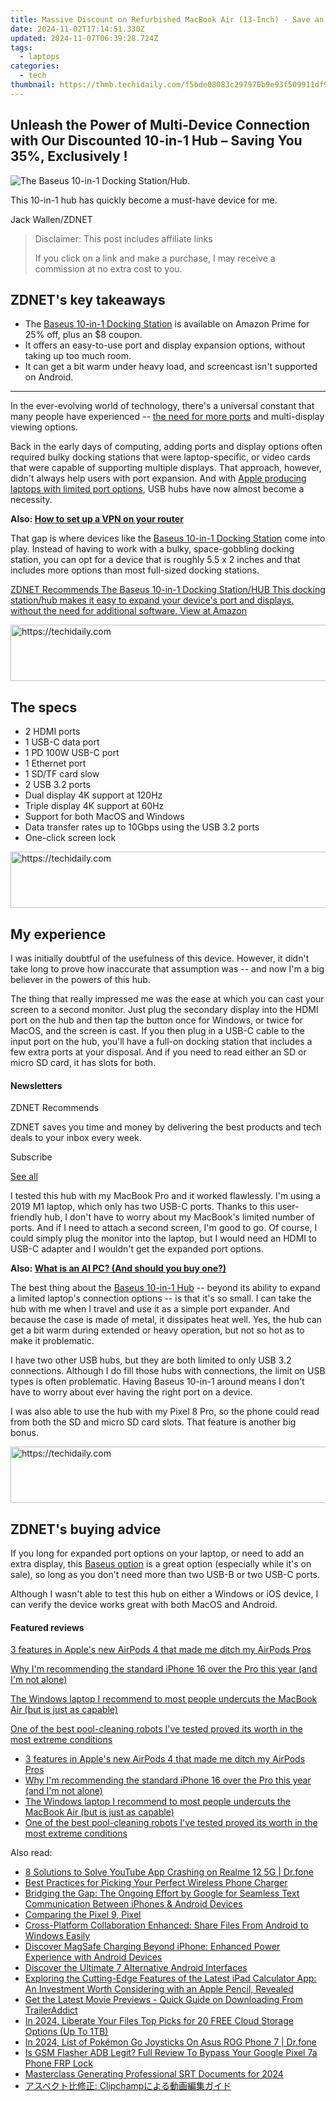 ```yaml
---
title: Massive Discount on Refurbished MacBook Air (13-Inch) - Save an Astounding 80%% with This Exclusive Offer | Tech Bargains
date: 2024-11-02T17:14:51.330Z
updated: 2024-11-07T06:39:28.724Z
tags:
  - laptops
categories:
  - tech
thumbnail: https://thmb.techidaily.com/f5bde08083c297970b9e93f509911df9c27588c391ed27c568746499c49e24b7.jpg
---
```


## Unleash the Power of Multi-Device Connection with Our Discounted 10-in-1 Hub – Saving You 35%, Exclusively !

![The Baseus 10-in-1 Docking Station/Hub.](https://www.zdnet.com/a/img/resize/533429bcefaf378f2233f0d0010245b86726416c/2024/02/27/8e646f4f-b5f6-4364-92c9-501615a413c7/10in1hero.jpg?auto=webp&width=1280)

This 10-in-1 hub has quickly become a must-have device for me.

Jack Wallen/ZDNET

>  Disclaimer: This post includes affiliate links
>
>  If you click on a link and make a purchase, I may receive a commission at no extra cost to you.
>

## ZDNET's key takeaways

* The [Baseus 10-in-1 Docking Station](https://buy.geni.us/Proxy.ashx?TSID=368250&GR%5FURL=https%3A%2F%2Fwww.amazon.com%2FBaseus-Docking-Station-Monitor-Ethernet%2Fdp%2FB0CJBSS7Z9%3Ftag%3Dzd-buy-button-20%26ascsubtag%3D%5F%5FCOM%5FCLICK%5FID%5F%5F%7Cc8bae8cf-056f-478f-8a53-bb13776efc97%7Cdtp&dtb=1) is available on Amazon Prime for 25% off, plus an $8 coupon.
* It offers an easy-to-use port and display expansion options, without taking up too much room.
* It can get a bit warm under heavy load, and screencast isn't supported on Android.

---

In the ever-evolving world of technology, there's a universal constant that many people have experienced -- [the need for more ports](https://www.zdnet.com/article/i-turned-my-laptop-into-a-desktop-pc-and-ive-never-been-more-productive/) and multi-display viewing options.

Back in the early days of computing, adding ports and display options often required bulky docking stations that were laptop-specific, or video cards that were capable of supporting multiple displays. That approach, however, didn't always help users with port expansion. And with [Apple producing laptops with limited port options](https://www.zdnet.com/article/getting-the-most-from-your-laptop-with-these-awesome-accessories/), USB hubs have now almost become a necessity. 

**Also: [How to set up a VPN on your router](https://www.zdnet.com/article/how-to-set-up-a-vpn-on-your-router/)**

That gap is where devices like the [Baseus 10-in-1 Docking Station](https://buy.geni.us/Proxy.ashx?TSID=368250&GR%5FURL=https%3A%2F%2Fwww.amazon.com%2FBaseus-Docking-Station-Monitor-Ethernet%2Fdp%2FB0CJBSS7Z9%3Ftag%3Dzd-buy-button-20%26ascsubtag%3D%5F%5FCOM%5FCLICK%5FID%5F%5F%7Cc8bae8cf-056f-478f-8a53-bb13776efc97%7Cdtp&dtb=1) come into play. Instead of having to work with a bulky, space-gobbling docking station, you can opt for a device that is roughly 5.5 x 2 inches and that includes more options than most full-sized docking stations. 

[ZDNET Recommends The Baseus 10-in-1 Docking Station/HUB This docking station/hub makes it easy to expand your device's port and displays, without the need for additional software. View at Amazon](https://buy.geni.us/Proxy.ashx?TSID=368250&GR%5FURL=https%3A%2F%2Fwww.amazon.com%2FBaseus-Docking-Station-Monitor-Ethernet%2Fdp%2FB0CJBSS7Z9%3Ftag%3Dzd-buy-button-20%26ascsubtag%3D%5F%5FCOM%5FCLICK%5FID%5F%5F%7Cc8bae8cf-056f-478f-8a53-bb13776efc97%7Cdtp&dtb=1)

<!-- affiliate ads begin -->
<a href="https://appsumo.8odi.net/c/5597632/2082532/7443" target="_top" id="2082532">
  <img src="//a.impactradius-go.com/display-ad/7443-2082532" border="0" alt="https://techidaily.com" width="728" height="90"/>
</a>
<img height="0" width="0" src="https://appsumo.8odi.net/i/5597632/2082532/7443" style="position:absolute;visibility:hidden;" border="0" />
<!-- affiliate ads end -->

## The specs

* 2 HDMI ports
* 1 USB-C data port
* 1 PD 100W USB-C port
* 1 Ethernet port
* 1 SD/TF card slow
* 2 USB 3.2 ports
* Dual display 4K support at 120Hz
* Triple display 4K support at 60Hz
* Support for both MacOS and Windows
* Data transfer rates up to 10Gbps using the USB 3.2 ports
* One-click screen lock

<!-- affiliate ads begin -->
<a href="https://aligracehair.sjv.io/c/5597632/1915870/19272" target="_top" id="1915870">
  <img src="//a.impactradius-go.com/display-ad/19272-1915870" border="0" alt="https://techidaily.com" width="728" height="90"/>
</a>
<img height="0" width="0" src="https://aligracehair.sjv.io/i/5597632/1915870/19272" style="position:absolute;visibility:hidden;" border="0" />
<!-- affiliate ads end -->

## My experience

I was initially doubtful of the usefulness of this device. However, it didn't take long to prove how inaccurate that assumption was -- and now I'm a big believer in the powers of this hub. 

The thing that really impressed me was the ease at which you can cast your screen to a second monitor. Just plug the secondary display into the HDMI port on the hub and then tap the button once for Windows, or twice for MacOS, and the screen is cast. If you then plug in a USB-C cable to the input port on the hub, you'll have a full-on docking station that includes a few extra ports at your disposal. And if you need to read either an SD or micro SD card, it has slots for both.

#### Newsletters

ZDNET Recommends

ZDNET saves you time and money by delivering the best products and tech deals to your inbox every week.

 Subscribe

[See all](https://www.zdnet.com/newsletters/)

I tested this hub with my MacBook Pro and it worked flawlessly. I'm using a 2019 M1 laptop, which only has two USB-C ports. Thanks to this user-friendly hub, I don't have to worry about my MacBook's limited number of ports. And if I need to attach a second screen, I'm good to go. Of course, I could simply plug the monitor into the laptop, but I would need an HDMI to USB-C adapter and I wouldn't get the expanded port options.

**Also: [What is an AI PC? (And should you buy one?)](https://www.zdnet.com/article/what-is-an-ai-pc-and-should-you-buy-one/)**

The best thing about the [Baseus 10-in-1 Hub](https://buy.geni.us/Proxy.ashx?TSID=368250&GR%5FURL=https%3A%2F%2Fwww.amazon.com%2FBaseus-Docking-Station-Monitor-Ethernet%2Fdp%2FB0CJBSS7Z9%3Ftag%3Dzd-buy-button-20%26ascsubtag%3D%5F%5FCOM%5FCLICK%5FID%5F%5F%7Cc8bae8cf-056f-478f-8a53-bb13776efc97%7Cdtp&dtb=1) \-- beyond its ability to expand a limited laptop's connection options -- is that it's so small. I can take the hub with me when I travel and use it as a simple port expander. And because the case is made of metal, it dissipates heat well. Yes, the hub can get a bit warm during extended or heavy operation, but not so hot as to make it problematic.

I have two other USB hubs, but they are both limited to only USB 3.2 connections. Although I do fill those hubs with connections, the limit on USB types is often problematic. Having Baseus 10-in-1 around means I don't have to worry about ever having the right port on a device.

I was also able to use the hub with my Pixel 8 Pro, so the phone could read from both the SD and micro SD card slots. That feature is another big bonus.

<!-- affiliate ads begin -->
<a href="https://unicoeye.pxf.io/c/5597632/2134498/18498" target="_top" id="2134498">
  <img src="//a.impactradius-go.com/display-ad/18498-2134498" border="0" alt="https://techidaily.com" width="720" height="90"/>
</a>
<img height="0" width="0" src="https://unicoeye.pxf.io/i/5597632/2134498/18498" style="position:absolute;visibility:hidden;" border="0" />
<!-- affiliate ads end -->

## ZDNET's buying advice

If you long for expanded port options on your laptop, or need to add an extra display, this [Baseus option](https://buy.geni.us/Proxy.ashx?TSID=368250&GR%5FURL=https%3A%2F%2Fwww.amazon.com%2FBaseus-Docking-Station-Monitor-Ethernet%2Fdp%2FB0CJBSS7Z9%3Ftag%3Dzd-buy-button-20%26ascsubtag%3D%5F%5FCOM%5FCLICK%5FID%5F%5F%7Cc8bae8cf-056f-478f-8a53-bb13776efc97%7Cdtp&dtb=1) is a great option (especially while it's on sale), so long as you don't need more than two USB-B or two USB-C ports.

Although I wasn't able to test this hub on either a Windows or iOS device, I can verify the device works great with both MacOS and Android. 

#### Featured reviews

[3 features in Apple's new AirPods 4 that made me ditch my AirPods Pros](https://www.zdnet.com/article/3-features-in-apples-new-airpods-4-that-made-me-ditch-my-airpods-pros/ "3 features in Apple's new AirPods 4 that made me ditch my AirPods Pros")

[Why I'm recommending the standard iPhone 16 over the Pro this year (and I'm not alone)](https://www.zdnet.com/article/why-im-recommending-the-standard-iphone-16-over-the-pro-this-year-and-im-not-alone/ "Why I'm recommending the standard iPhone 16 over the Pro this year (and I'm not alone)")

[The Windows laptop I recommend to most people undercuts the MacBook Air (but is just as capable)](https://www.zdnet.com/article/the-windows-laptop-i-recommend-to-most-people-undercuts-the-macbook-air-but-is-just-as-capable/ "The Windows laptop I recommend to most people undercuts the MacBook Air (but is just as capable)")

[One of the best pool-cleaning robots I've tested proved its worth in the most extreme conditions](https://www.zdnet.com/article/one-of-the-best-pool-cleaning-robots-ive-tested-proved-its-worth-in-the-most-extreme-conditions/ "One of the best pool-cleaning robots I've tested proved its worth in the most extreme conditions")

* [3 features in Apple's new AirPods 4 that made me ditch my AirPods Pros](https://www.zdnet.com/article/3-features-in-apples-new-airpods-4-that-made-me-ditch-my-airpods-pros/ "3 features in Apple's new AirPods 4 that made me ditch my AirPods Pros")
* [Why I'm recommending the standard iPhone 16 over the Pro this year (and I'm not alone)](https://www.zdnet.com/article/why-im-recommending-the-standard-iphone-16-over-the-pro-this-year-and-im-not-alone/ "Why I'm recommending the standard iPhone 16 over the Pro this year (and I'm not alone)")
* [The Windows laptop I recommend to most people undercuts the MacBook Air (but is just as capable)](https://www.zdnet.com/article/the-windows-laptop-i-recommend-to-most-people-undercuts-the-macbook-air-but-is-just-as-capable/ "The Windows laptop I recommend to most people undercuts the MacBook Air (but is just as capable)")
* [One of the best pool-cleaning robots I've tested proved its worth in the most extreme conditions](https://www.zdnet.com/article/one-of-the-best-pool-cleaning-robots-ive-tested-proved-its-worth-in-the-most-extreme-conditions/ "One of the best pool-cleaning robots I've tested proved its worth in the most extreme conditions")

<ins class="adsbygoogle"
     style="display:block"
     data-ad-format="autorelaxed"
     data-ad-client="ca-pub-7571918770474297"
     data-ad-slot="1223367746"></ins>

<ins class="adsbygoogle"
     style="display:block"
     data-ad-client="ca-pub-7571918770474297"
     data-ad-slot="8358498916"
     data-ad-format="auto"
     data-full-width-responsive="true"></ins>

<span class="atpl-alsoreadstyle">Also read:</span>
<div><ul>
<li><a href="https://howto.techidaily.com/8-solutions-to-solve-youtube-app-crashing-on-realme-12-5g-drfone-by-drfone-fix-android-problems-fix-android-problems/"><u>8 Solutions to Solve YouTube App Crashing on Realme 12 5G | Dr.fone</u></a></li>
<li><a href="https://hardware-reviews.techidaily.com/best-practices-for-picking-your-perfect-wireless-phone-charger/"><u>Best Practices for Picking Your Perfect Wireless Phone Charger</u></a></li>
<li><a href="https://hardware-reviews.techidaily.com/bridging-the-gap-the-ongoing-effort-by-google-for-seamless-text-communication-between-iphones-and-android-devices/"><u>Bridging the Gap: The Ongoing Effort by Google for Seamless Text Communication Between iPhones & Android Devices</u></a></li>
<li><a href="https://hardware-reviews.techidaily.com/comparing-the-pixel-9-pixel/"><u>Comparing the Pixel 9, Pixel</u></a></li>
<li><a href="https://hardware-reviews.techidaily.com/cross-platform-collaboration-enhanced-share-files-from-android-to-windows-easily/"><u>Cross-Platform Collaboration Enhanced: Share Files From Android to Windows Easily</u></a></li>
<li><a href="https://hardware-reviews.techidaily.com/discover-magsafe-charging-beyond-iphone-enhanced-power-experience-with-android-devices/"><u>Discover MagSafe Charging Beyond iPhone: Enhanced Power Experience with Android Devices</u></a></li>
<li><a href="https://hardware-reviews.techidaily.com/discover-the-ultimate-7-alternative-android-interfaces/"><u>Discover the Ultimate 7 Alternative Android Interfaces</u></a></li>
<li><a href="https://tech-hub.techidaily.com/exploring-the-cutting-edge-features-of-the-latest-ipad-calculator-app-an-investment-worth-considering-with-an-apple-pencil-revealed/"><u>Exploring the Cutting-Edge Features of the Latest iPad Calculator App: An Investment Worth Considering with an Apple Pencil, Revealed</u></a></li>
<li><a href="https://fox-useful.techidaily.com/get-the-latest-movie-previews-quick-guide-on-downloading-from-traileraddict/"><u>Get the Latest Movie Previews - Quick Guide on Downloading From TrailerAddict</u></a></li>
<li><a href="https://extra-approaches.techidaily.com/in-2024-liberate-your-files-top-picks-for-20-free-cloud-storage-options-up-to-1tb/"><u>In 2024, Liberate Your Files Top Picks for 20 FREE Cloud Storage Options (Up To 1TB)</u></a></li>
<li><a href="https://android-pokemon-go.techidaily.com/in-2024-list-of-pokemon-go-joysticks-on-asus-rog-phone-7-drfone-by-drfone-virtual-android/"><u>In 2024, List of Pokémon Go Joysticks On Asus ROG Phone 7 | Dr.fone</u></a></li>
<li><a href="https://bypass-frp.techidaily.com/is-gsm-flasher-adb-legit-full-review-to-bypass-your-google-pixel-7a-phone-frp-lock-by-drfone-android/"><u>Is GSM Flasher ADB Legit? Full Review To Bypass Your Google Pixel 7a Phone FRP Lock</u></a></li>
<li><a href="https://extra-guidance.techidaily.com/masterclass-generating-professional-srt-documents-for-2024/"><u>Masterclass Generating Professional SRT Documents for 2024</u></a></li>
<li><a href="https://some-knowledge.techidaily.com/1726028106302-clipchamp/"><u>アスペクト比修正: Clipchampによる動画編集ガイド</u></a></li>
</ul></div>


